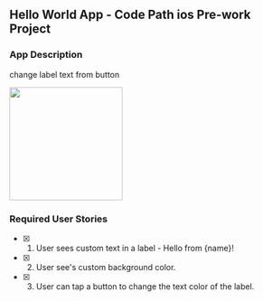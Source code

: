 ## Hello World App - Code Path ios Pre-work Project

### App Description
change label text from button


<img src="[https://recordit.co/ENxOz3SBft](http://g.recordit.co/ENxOz3SBft.gif)" width=200><br>


### Required User Stories
- [x] 1. User sees custom text in a label - Hello from {name}!
- [x] 2. User see's custom background color.
- [x] 3. User can tap a button to change the text color of the label.

